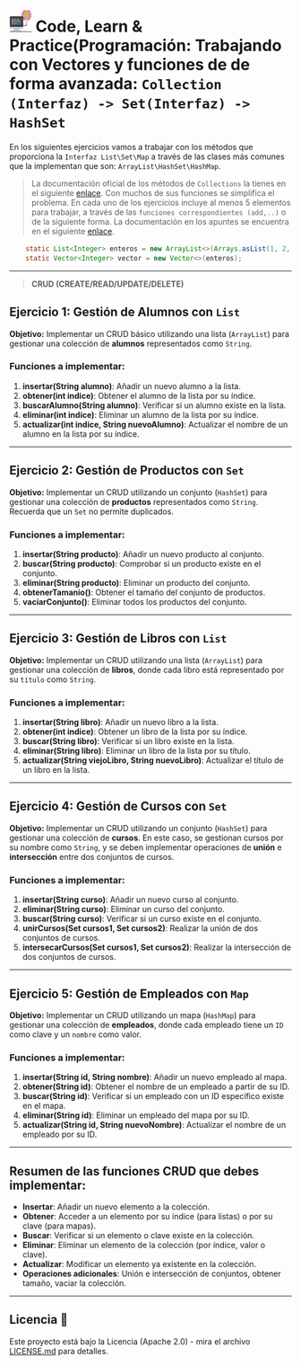 # <img src=../../../../../images/computer.png width="40"> Code, Learn & Practice(Programación: Trabajando con Vectores y funciones de de forma avanzada: `Collection (Interfaz) -> Set(Interfaz) -> HashSet`

En los siguientes ejercicios vamos a trabajar con los métodos que proporciona la `Interfaz List\Set\Map` a través de las clases más comunes que la implementan que son: `ArrayList\HashSet\HashMap`.

> La documentación oficial de los métodos de `Collections` la tienes en el siguiente [enlace](https://docs.oracle.com/en/java/javase/17/docs/api/java.base/java/util/Collections.html).
> Con muchos de sus funciones se simplifica el problema.
> En cada uno de los ejercicios incluye al menos 5 elementos para trabajar, a través de las `funciones correspondientes (add,..)` o de la siguiente forma.
> La documentación en los apuntes se encuentra en el siguiente [enlace](https://github.com/jpexposito/code-learn/blob/main/primero/pro/unidades/unidad-3/collection/).

```java
    static List<Integer> enteros = new ArrayList<>(Arrays.asList(1, 2, 3));
    static Vector<Integer> vector = new Vector<>(enteros);    
```

---

> **CRUD (CREATE/READ/UPDATE/DELETE)**

## Ejercicio 1: **Gestión de Alumnos con `List`**

**Objetivo:** Implementar un CRUD básico utilizando una lista (`ArrayList`) para gestionar una colección de **alumnos** representados como `String`.

### Funciones a implementar:

1. **insertar(String alumno)**: Añadir un nuevo alumno a la lista.
2. **obtener(int indice)**: Obtener el alumno de la lista por su índice.
3. **buscarAlumno(String alumno)**: Verificar si un alumno existe en la lista.
4. **eliminar(int indice)**: Eliminar un alumno de la lista por su índice.
5. **actualizar(int indice, String nuevoAlumno)**: Actualizar el nombre de un alumno en la lista por su índice.

---

## Ejercicio 2: **Gestión de Productos con `Set`**

**Objetivo:** Implementar un CRUD utilizando un conjunto (`HashSet`) para gestionar una colección de **productos** representados como `String`. Recuerda que un `Set` no permite duplicados.

### Funciones a implementar:

1. **insertar(String producto)**: Añadir un nuevo producto al conjunto.
2. **buscar(String producto)**: Comprobar si un producto existe en el conjunto.
3. **eliminar(String producto)**: Eliminar un producto del conjunto.
4. **obtenerTamanio()**: Obtener el tamaño del conjunto de productos.
5. **vaciarConjunto()**: Eliminar todos los productos del conjunto.

---

## Ejercicio 3: **Gestión de Libros con `List`**

**Objetivo:** Implementar un CRUD utilizando una lista (`ArrayList`) para gestionar una colección de **libros**, donde cada libro está representado por su `título` como `String`.

### Funciones a implementar:

1. **insertar(String libro)**: Añadir un nuevo libro a la lista.
2. **obtener(int indice)**: Obtener un libro de la lista por su índice.
3. **buscar(String libro)**: Verificar si un libro existe en la lista.
4. **eliminar(String libro)**: Eliminar un libro de la lista por su título.
5. **actualizar(String viejoLibro, String nuevoLibro)**: Actualizar el título de un libro en la lista.

---

## Ejercicio 4: **Gestión de Cursos con `Set`**

**Objetivo:** Implementar un CRUD utilizando un conjunto (`HashSet`) para gestionar una colección de **cursos**. En este caso, se gestionan cursos por su nombre como `String`, y se deben implementar operaciones de **unión** e **intersección** entre dos conjuntos de cursos.

### Funciones a implementar:

1. **insertar(String curso)**: Añadir un nuevo curso al conjunto.
2. **eliminar(String curso)**: Eliminar un curso del conjunto.
3. **buscar(String curso)**: Verificar si un curso existe en el conjunto.
4. **unirCursos(Set<String> cursos1, Set<String> cursos2)**: Realizar la unión de dos conjuntos de cursos.
5. **intersecarCursos(Set<String> cursos1, Set<String> cursos2)**: Realizar la intersección de dos conjuntos de cursos.

---

## Ejercicio 5: **Gestión de Empleados con `Map`**

**Objetivo:** Implementar un CRUD utilizando un mapa (`HashMap`) para gestionar una colección de **empleados**, donde cada empleado tiene un `ID` como clave y un `nombre` como valor.

### Funciones a implementar:

1. **insertar(String id, String nombre)**: Añadir un nuevo empleado al mapa.
2. **obtener(String id)**: Obtener el nombre de un empleado a partir de su ID.
3. **buscar(String id)**: Verificar si un empleado con un ID específico existe en el mapa.
4. **eliminar(String id)**: Eliminar un empleado del mapa por su ID.
5. **actualizar(String id, String nuevoNombre)**: Actualizar el nombre de un empleado por su ID.

---


## Resumen de las funciones CRUD que debes implementar:

- **Insertar**: Añadir un nuevo elemento a la colección.
- **Obtener**: Acceder a un elemento por su índice (para listas) o por su clave (para mapas).
- **Buscar**: Verificar si un elemento o clave existe en la colección.
- **Eliminar**: Eliminar un elemento de la colección (por índice, valor o clave).
- **Actualizar**: Modificar un elemento ya existente en la colección.
- **Operaciones adicionales**: Unión e intersección de conjuntos, obtener tamaño, vaciar la colección.

---

## Licencia 📄

Este proyecto está bajo la Licencia (Apache 2.0) - mira el archivo [LICENSE.md]([../../../LICENSE.md](https://github.com/jpexposito/code-learn-practice/blob/main/LICENSE)) para detalles.
